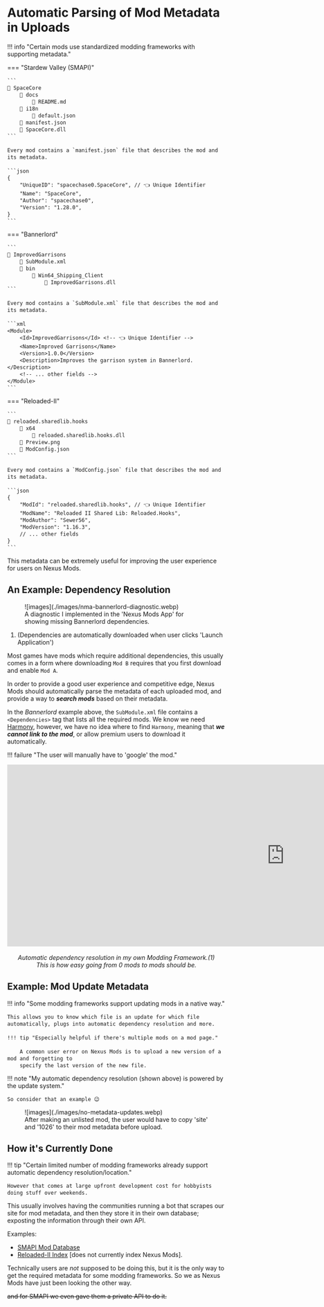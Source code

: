 # Automatic Parsing of Mod Metadata in Uploads

!!! info "Certain mods use standardized modding frameworks with supporting metadata."

=== "Stardew Valley (SMAPI)"

    ```
    📁 SpaceCore
        📁 docs
            📄 README.md
        📁 i18n
            📄 default.json
        📄 manifest.json
        📄 SpaceCore.dll
    ```

    Every mod contains a `manifest.json` file that describes the mod and its metadata.

    ```json
    {
        "UniqueID": "spacechase0.SpaceCore", // 👈 Unique Identifier
        "Name": "SpaceCore",
        "Author": "spacechase0",
        "Version": "1.28.0",
    }
    ```

=== "Bannerlord"

    ```
    📁 ImprovedGarrisons
        📄 SubModule.xml
        📁 bin
            📁 Win64_Shipping_Client
                📄 ImprovedGarrisons.dll
    ```

    Every mod contains a `SubModule.xml` file that describes the mod and its metadata.

    ```xml
    <Module>
        <Id>ImprovedGarrisons</Id> <!-- 👈 Unique Identifier -->
        <Name>Improved Garrisons</Name>
        <Version>1.0.0</Version>
        <Description>Improves the garrison system in Bannerlord.</Description>
        <!-- ... other fields -->
    </Module>
    ```

=== "Reloaded-II"

    ```
    📁 reloaded.sharedlib.hooks
        📁 x64
            📄 reloaded.sharedlib.hooks.dll
        📄 Preview.png
        📄 ModConfig.json
    ```

    Every mod contains a `ModConfig.json` file that describes the mod and its metadata.

    ```json
    { 
        "ModId": "reloaded.sharedlib.hooks", // 👈 Unique Identifier
        "ModName": "Reloaded II Shared Lib: Reloaded.Hooks",
        "ModAuthor": "Sewer56",
        "ModVersion": "1.16.3",
        // ... other fields
    }
    ```

This metadata can be extremely useful for improving the user experience for users on Nexus Mods.

## An Example: Dependency Resolution

<figure markdown="span">
  ![images](./images/nma-bannerlord-diagnostic.webp)
  <figcaption>A diagnostic I implemented in the 'Nexus Mods App' for showing missing Bannerlord dependencies.</figcaption>
</figure>

1. (Dependencies are automatically downloaded when user clicks 'Launch Application')

Most games have mods which require additional dependencies, this usually comes in a form 
where downloading `Mod B` requires that you first download and enable `Mod A`.

In order to provide a good user experience and competitive edge, Nexus Mods should automatically parse
the metadata of each uploaded mod, and provide a way to ***search mods*** based on their metadata.

In the *Bannerlord* example above, the `SubModule.xml` file contains a `<Dependencies>` tag that
lists all the required mods. We know we need [Harmony](https://www.nexusmods.com/bannerlord/mods/2006),
however, we have no idea where to find `Harmony`, meaning that ***we cannot link to the mod***, or allow
premium users to download it automatically.

!!! failure "The user will manually have to 'google' the mod."

<center class="annotate">
    <div class="video-wrapper">
        <iframe width="1280" height="420" src="https://www.youtube.com/embed/GWD3GKfg530" frameborder="0" allowfullscreen></iframe>
    </div>
    <p><i>Automatic dependency resolution in my own Modding Framework.(1)</i><br/>
    <i>This is how easy going from 0 mods to mods should be.</i></p>
</center>

## Example: Mod Update Metadata

!!! info "Some modding frameworks support updating mods in a native way."

    This allows you to know which file is an update for which file automatically, plugs into automatic dependency resolution and more.

    !!! tip "Especially helpful if there's multiple mods on a mod page."

        A common user error on Nexus Mods is to upload a new version of a mod and forgetting to
        specify the last version of the new file.

!!! note "My automatic dependency resolution (shown above) is powered by the update system."

    So consider that an example 😉

<figure markdown="span" class="annotate">
  ![images](./images/no-metadata-updates.webp)
  <figcaption>After making an unlisted mod, the user would have to copy 'site' and '1026' to their mod metadata before upload.</figcaption>
</figure>

## How it's Currently Done

!!! tip "Certain limited number of modding frameworks already support automatic dependency resolution/location."

    However that comes at large upfront development cost for hobbyists doing stuff over weekends.

This usually involves having the communities running a bot that scrapes our site for mod metadata,
and then they store it in their own database; exposting the information through their own API.

Examples:

- [SMAPI Mod Database](https://smapi.io/)
- [Reloaded-II Index](https://github.com/Reloaded-Project/Reloaded-II.Index/blob/main/AllPackages.json.br) [does not currently index Nexus Mods].

Technically users are *not* supposed to be doing this, but it is the only way to get
the required metadata for some modding frameworks. So we as Nexus Mods have just been
looking the other way.

~~and for SMAPI we even gave them a private API to do it.~~
